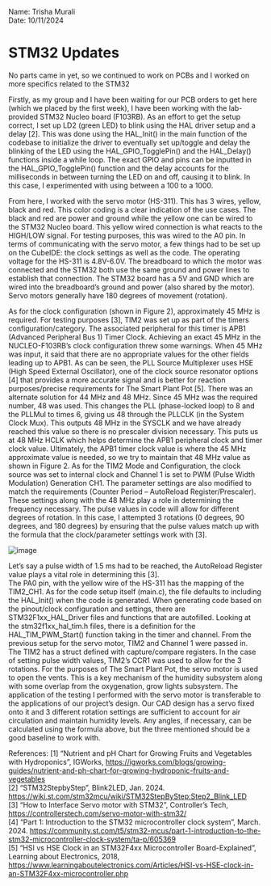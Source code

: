 Name: Trisha Murali <br/>
Date: 10/11/2024

# STM32 Updates 
No parts came in yet, so we continued to work on PCBs and I worked on more specifics related to the STM32 <br/>

Firstly, as my group and I have been waiting for our PCB orders to get here (which we placed by the first week), I have been working with the lab-provided STM32 Nucleo board (F103RB). As an effort to get the setup correct, I set up LD2 (green LED) to blink using the HAL driver setup and a delay [2]. This was done using the HAL_Init() in the main function of the codebase to initialize the driver to eventually set up/toggle and delay the blinking of the LED using the HAL_GPIO_TogglePin() and the HAL_Delay() functions inside a while loop. The exact GPIO and pins can be inputted in the HAL_GPIO_TogglePin() function and the delay accounts for the milliseconds in between turning the LED on and off, causing it to blink. In this case, I experimented with using between a 100 to a 1000. 

From here, I worked with the servo motor (HS-311). This has 3 wires, yellow, black and red. This color coding is a clear indication of the use cases. The black and red are power and ground while the yellow one can be wired to the STM32 Nucleo board. This yellow wired connection is what reacts to the HIGH/LOW signal. For testing purposes, this was wired to the A0 pin. In terms of communicating with the servo motor, a few things had to be set up on the CubeIDE: the clock settings as well as the code. The operating voltage for the HS-311 is 4.8V-6.0V. The breadboard to which the motor was connected and the STM32 both use the same ground and power lines to establish that connection. The STM32 board has a 5V and GND which are wired into the breadboard’s ground and power (also shared by the motor). Servo motors generally have 180 degrees of movement (rotation).

As for the clock configuration (shown in Figure 2), approximately 45 MHz is required. For testing purposes [3], TIM2 was set up as part of the timers configuration/category. The associated peripheral for this timer is APB1 (Advanced Peripheral Bus 1) Timer Clock. Achieving an exact 45 MHz in the NUCLEO-F103RB’s clock configuration threw some warnings. When 45 MHz was input, it said that there are no appropriate values for the other fields leading up to APB1. As can be seen, the PLL Source Multiplexer uses HSE (High Speed External Oscillator), one of the clock source resonator options [4] that provides a more accurate signal and is better for reaction purposes/precise requirements for The Smart Plant Pot [5]. There was an alternate solution for 44 MHz and 48 MHz. Since 45 MHz was the required number, 48 was used. This changes the PLL (phase-locked loop) to 8 and the PLLMul to times 6, giving us 48 through the PLLCLK (in the System Clock Mux). This outputs 48 MHz in the SYSCLK and we have already reached this value so there is no prescaler division necessary. This puts us at 48 MHz HCLK which helps determine the APB1 peripheral clock and timer clock value. Ultimately, the APB1 timer clock value is where the 45 MHz approximate value is needed, so we try to maintain that 48 MHz value as shown in Figure 2. As for the TIM2 Mode and Configuration, the clock source was set to internal clock and Channel 1 is set to PWM (Pulse Width Modulation) Generation CH1. The parameter settings are also modified to match the requirements (Counter Period – AutoReload Register/Prescaler). These settings along with the 48 MHz play a role in determining the frequency necessary. The pulse values in code will allow for different degrees of rotation. In this case, I attempted 3 rotations (0 degrees, 90 degrees, and 180 degrees) by ensuring that the pulse values match up with the formula that the clock/parameter settings work with [3]. 

![image](https://github.com/user-attachments/assets/0c309504-dbae-4621-8f2a-8c4821348e64)

Let’s say a pulse width of 1.5 ms had to be reached, the AutoReload Register value plays a vital role in determining this [3].  
The PA0 pin, with the yellow wire of the HS-311 has the mapping of the TIM2_CH1. As for the code setup itself (main.c), the file defaults to including the HAL_Init() when the code is generated. When generating code based on the pinout/clock configuration and settings, there are STM32F1xx_HAL_Driver files and functions that are autofilled. Looking at the stm32f1xx_hal_tim.h files, there is a definition for the HAL_TIM_PWM_Start() function taking in the timer and channel. From the previous setup for the servo motor, TIM2 and Channel 1 were passed in. The TIM2 has a struct defined with capture/compare registers. In the case of setting pulse width values, TIM2’s CCR1 was used to allow for the 3 rotations. For the purposes of The Smart Plant Pot, the servo motor is used to open the vents. This is a key mechanism of the humidity subsystem along with some overlap from the oxygenation, grow lights subsystem. The application of the testing I performed with the servo motor is transferable to the applications of our project’s design. Our CAD design has a servo fixed onto it and 3 different rotation settings are sufficient to account for air circulation and maintain humidity levels. Any angles, if necessary, can be calculated using the formula above, but the three mentioned should be a good baseline to work with. 

References:
[1] “Nutrient and pH Chart for Growing Fruits and Vegetables with Hydroponics”, IGWorks, https://igworks.com/blogs/growing-guides/nutrient-and-ph-chart-for-growing-hydroponic-fruits-and-vegetables <br/>
[2] “STM32StepbyStep”, Blink2LED, Jan. 2024. https://wiki.st.com/stm32mcu/wiki/STM32StepByStep:Step2_Blink_LED <br/>
[3] “How to Interface Servo motor with STM32”, Controller’s Tech, https://controllerstech.com/servo-motor-with-stm32/ <br/>
[4] “Part 1: Introduction to the STM32 microcontroller clock system”, March. 2024. https://community.st.com/t5/stm32-mcus/part-1-introduction-to-the-stm32-microcontroller-clock-system/ta-p/605369 <br/>
[5] “HSI vs HSE Clock in an STM32F4xx Microcontroller Board-Explained”, Learning about Electronics, 2018, https://www.learningaboutelectronics.com/Articles/HSI-vs-HSE-clock-in-an-STM32F4xx-microcontroller.php <br/>
